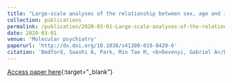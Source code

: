 ```yaml
---
title: "Large-scale analyses of the relationship between sex, age and intelligence quotient heterogeneity and cortical morphometry in autism spectrum disorder"
collection: publications
permalink: /publication/2020-03-01-Large-scale-analyses-of-the-relationship-between-sex-age-and-intelligence-quotient-heterogeneity-and-cortical-morphometry-in-autism-spectrum-disorder
date: 2020-03-01
venue: 'Molecular psychiatry'
paperurl: 'http://dx.doi.org/10.1038/s41380-019-0420-6'
citation: 'Bedford, Saashi A, Park, Min Tae M, <b>Devenyi, Gabriel A</b>, Tullo, Stephanie, Germann, Jurgen, Patel, Raihaan, Anagnostou, Evdokia, Baron-Cohen, Simon, Bullmore, Edward T, Chura, Lindsay R, Craig, Michael C, Ecker, Christine, Floris, Dorothea L, Holt, Rosemary J, Lenroot, Rhoshel, Lerch, Jason P, Lombardo, Michael V, Murphy, Declan G M, Raznahan, Armin, Ruigrok, Amber N V, Smith, Elizabeth, Spencer, Michael D, Suckling, John, Taylor, Margot J, Thurm, Audrey, {MRC AIMS Consortium}, Lai, Meng-Chuan, Chakravarty, M Mallar, &quot;Large-scale analyses of the relationship between sex, age and intelligence quotient heterogeneity and cortical morphometry in autism spectrum disorder.&quot; Molecular psychiatry, 2020.'
---
```

[Access paper here](http://dx.doi.org/10.1038/s41380-019-0420-6){:target="_blank"}
